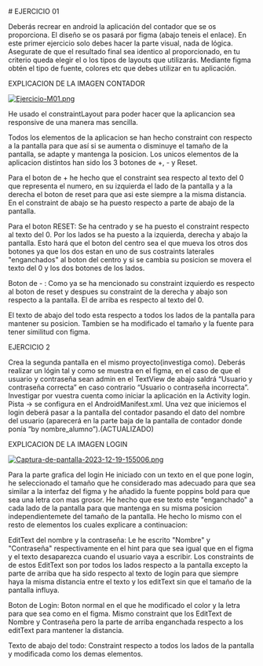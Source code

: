 ﻿\# EJERCICIO 01

Deberás recrear en android la aplicación del contador que se os proporciona. El diseño se os pasará por figma (abajo teneis el enlace). En este primer ejercicio solo debes hacer la parte visual, nada de lógica. Asegurate de que el resultado final sea identico al proporcionado, en tu criterio queda elegir el o los tipos de layouts que utilizarás. Mediante figma obtén el tipo de fuente, colores etc que debes utilizar en tu aplicación.



EXPLICACION DE LA IMAGEN CONTADOR

[![Ejercicio-M01.png](https://i.postimg.cc/63qcchc1/Ejercicio-M01.png)](https://postimg.cc/ft4YTm6x)

He usado el constraintLayout para poder hacer que la aplicancion sea responsive de una manera mas sencilla.

Todos los elementos de la aplicacion se han hecho constraint con respecto a la pantalla para que así si se aumenta o disminuye el tamaño de la pantalla, se adapte y mantenga la posicion. Los unicos elementos de la aplicacion distintos han sido los 3 botones de +, - y Reset.


Para el boton de + he hecho que el constraint sea respecto al texto del 0 que representa el numero, en su izquierda el lado de la pantalla y a la derecha el boton de reset para que asi este siempre a la misma distancia. En el constraint de abajo se ha puesto respecto a parte de abajo de la pantalla.

Para el boton RESET: Se ha centrado y se ha puesto el constraint respecto al texto del 0. Por los lados se ha puesto a la izquierda, derecha y  abajo la pantalla. Esto hará que el boton del centro sea el que mueva los otros dos botones ya que los dos estan en uno de sus costraints laterales "enganchados" al boton del centro y  si se cambia su posicion se movera el texto del 0 y los dos botones de los lados.

Boton de - : Como ya se ha mencionado su constraint izquierdo es respecto al boton de reset y despues su constraint de la derecha y abajo son respecto a la pantalla. El de arriba es respecto al texto del 0.


El texto de abajo del todo esta respecto a todos los lados de la pantalla para mantener su posicion. Tambien se ha modificado el tamaño y la fuente para tener similitud con figma.



EJERCICIO 2

Crea la segunda pantalla en el mismo proyecto(investiga como). Deberás realizar un lógin tal y como se muestra en el figma, en el caso de que el usuario y contraseña sean admin en el TextView de abajo saldrá “Usuario y contraseña correcta” en caso contrario “Usuario o contraseña incorrecta”. Investigar por vuestra cuenta como iniciar la aplicación en la Activity login. Pista → se configura en el AndroidManifest.xml. Una vez que iniciemos el login deberá pasar a la pantalla del contador pasando el dato del nombre del usuario (aparecerá en la parte baja de la pantalla de contador donde ponía “by nombre_alumno”).(ACTUALIZADO)

EXPLICACION DE LA IMAGEN LOGIN

[![Captura-de-pantalla-2023-12-19-155006.png](https://i.postimg.cc/XJBH385B/Captura-de-pantalla-2023-12-19-155006.png)](https://postimg.cc/47ZbQpBX)


Para la parte grafica del login He iniciado con un texto en el que pone login, he seleccionado el tamaño que he considerado mas adecuado para que sea similar a la  interfaz del figma y he añadido la fuente poppins bold para que sea una letra con mas grosor. He hecho que ese texto este "enganchado" a cada lado de la pantalla para que mantenga en su misma posicion independientemete del tamaño de la pantalla. He hecho lo mismo con el resto de elementos los cuales explicare a continuacion:

EditText del nombre y la contraseña: Le he escrito "Nombre" y "Contraseña" respectivamente en el hint para que sea igual que en el figma y el texto desaparezca cuando el usuario vaya a escribir. Los constraints de de estos EditText son por todos los lados respecto a la pantalla excepto la parte de arriba que ha sido respecto al texto de login para que siempre haya la misma distancia entre el texto y los editText sin que el tamaño de la pantalla influya.


Boton de Login: Boton normal en el que he modificado el color y la letra para que sea como en el figma. Mismo constraint que los EditText de Nombre y Contraseña pero la parte de arriba enganchada respecto a los editText para mantener la distancia.


Texto de abajo del todo: Constraint respecto a todos los lados de la pantalla y modificada como los demas elementos.





